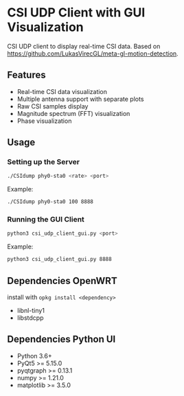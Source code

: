 # CSI UDP Client with GUI Visualization

CSI UDP client to display real-time CSI data. Based on https://github.com/LukasVirecGL/meta-gl-motion-detection.

## Features

- Real-time CSI data visualization
- Multiple antenna support with separate plots
- Raw CSI samples display
- Magnitude spectrum (FFT) visualization
- Phase visualization

## Usage

### Setting up the Server

```bash
./CSIdump phy0-sta0 <rate> <port>
```

Example:
```bash
./CSIdump phy0-sta0 100 8888
```

### Running the GUI Client

```bash
python3 csi_udp_client_gui.py <port>
```

Example:
```bash
python3 csi_udp_client_gui.py 8888
```

## Dependencies OpenWRT
install with `opkg install <dependency>`
- libnl-tiny1
- libstdcpp

## Dependencies Python UI

- Python 3.6+
- PyQt5 >= 5.15.0
- pyqtgraph >= 0.13.1
- numpy >= 1.21.0
- matplotlib >= 3.5.0